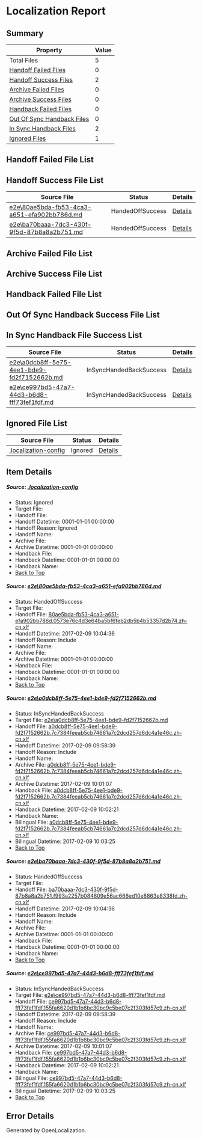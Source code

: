 # <a name='report-top'></a> Localization Report

## Summary
 Property | Value 
 -------- | ----- 
 Total Files | 5
[ Handoff Failed Files ](#handoff-failed-list)| 0
[ Handoff Success Files ](#handoff-success-list)| 2
[ Archive Failed Files ](#archive-failed-list)| 0
[ Archive Success Files ](#archive-success-list)| 0
[ Handback Failed Files ](#handback-failed-list)| 0
[ Out Of Sync Handback Files ](#outofsync-handback-success-list)| 0
[ In Sync Handback Files ](#insync-handback-success-list)| 2
[ Ignored Files ](#ignored-list)| 1

## <a name='handoff-failed-list'></a> Handoff Failed File List

## <a name='handoff-success-list'></a> Handoff Success File List
 Source File | Status | Details 
 ----------- | ------ | ------- 
 [e2e\80ae5bda-fb53-4ca3-a651-efa902bb786d.md](https://github.com/OpenLocalizationTestOrg/ol-test0/blob/0a9ec18412104a696d1190c6f865b5a691279e31/e2e/80ae5bda-fb53-4ca3-a651-efa902bb786d.md) | HandedOffSuccess | [Details](#0d9656f71fdfff90f82eca9dd8c19d12ccf38bb41)
 [e2e\ba70baaa-7dc3-430f-9f5d-87b8a8a2b751.md](https://github.com/OpenLocalizationTestOrg/ol-test0/blob/0a9ec18412104a696d1190c6f865b5a691279e31/e2e/ba70baaa-7dc3-430f-9f5d-87b8a8a2b751.md) | HandedOffSuccess | [Details](#5da3a4f9d8554683b4581cf19a10bfc1763eaae43)

## <a name='archive-failed-list'></a> Archive Failed File List

## <a name='archive-success-list'></a> Archive Success File List

## <a name='handback-failed-list'></a> Handback Failed File List

## <a name='outofsync-handback-success-list'></a> Out Of Sync Handback Success File List

## <a name='insync-handback-success-list'></a> In Sync Handback File Success List
 Source File | Status | Details 
 ----------- | ------ | ------- 
 [e2e\a0dcb8ff-5e75-4ee1-bde9-fd2f7152662b.md](https://github.com/OpenLocalizationTestOrg/ol-test0/blob/abbdf69214427d86b212d583480bdbf6c21b2ad6/e2e/a0dcb8ff-5e75-4ee1-bde9-fd2f7152662b.md) | InSyncHandedBackSuccess | [Details](#2cce30ad1957555db7c7c64b79b4c0d5530ca2ef2)
 [e2e\ce997bd5-47a7-44d3-b6d8-fff73fef1fdf.md](https://github.com/OpenLocalizationTestOrg/ol-test0/blob/abbdf69214427d86b212d583480bdbf6c21b2ad6/e2e/ce997bd5-47a7-44d3-b6d8-fff73fef1fdf.md) | InSyncHandedBackSuccess | [Details](#1a65741a27252e68c6c33b4274107a2319a2abff4)

## <a name='ignored-list'></a> Ignored File List
 Source File | Status | Details 
 ----------- | ------ | ------- 
 [.localization-config](https://github.com/OpenLocalizationTestOrg/ol-test0/blob/0a9ec18412104a696d1190c6f865b5a691279e31/.localization-config) | Ignored | [Details](#cb0632cf59c1387fc1742bfb9fa3c47f87e2e5c90)

## Item Details
##### <a name='cb0632cf59c1387fc1742bfb9fa3c47f87e2e5c90'></a> Source: [.localization-config](https://github.com/OpenLocalizationTestOrg/ol-test0/blob/0a9ec18412104a696d1190c6f865b5a691279e31/.localization-config)
* Status: Ignored
* Target File: 
* Handoff File: 
* Handoff Datetime: 0001-01-01 00:00:00
* Handoff Reason: Ignored
* Handoff Name: 
* Archive File: 
* Archive Datetime: 0001-01-01 00:00:00
* Handback File: 
* Handback Datetime: 0001-01-01 00:00:00
* Handback Name: 
* [Back to Top](#report-top)

##### <a name='0d9656f71fdfff90f82eca9dd8c19d12ccf38bb41'></a> Source: [e2e\80ae5bda-fb53-4ca3-a651-efa902bb786d.md](https://github.com/OpenLocalizationTestOrg/ol-test0/blob/0a9ec18412104a696d1190c6f865b5a691279e31/e2e/80ae5bda-fb53-4ca3-a651-efa902bb786d.md)
* Status: HandedOffSuccess
* Target File: 
* Handoff File: [80ae5bda-fb53-4ca3-a651-efa902bb786d.0573e76c4d3e64ba5bf6feb2db5b4b53357d2b74.zh-cn.xlf](https://github.com/OpenLocalizationTestOrg/ol-test0-handoff/blob/5c99ffd5f516e13f90b9c9b43aafcf9b0cfcc799/ol-handoff/OpenLocalizationTestOrg/ol-test0-zhcn/shujia/ht/80ae5bda-fb53-4ca3-a651-efa902bb786d.0573e76c4d3e64ba5bf6feb2db5b4b53357d2b74.zh-cn.xlf)
* Handoff Datetime: 2017-02-09 10:04:36
* Handoff Reason: Include
* Handoff Name: 
* Archive File: 
* Archive Datetime: 0001-01-01 00:00:00
* Handback File: 
* Handback Datetime: 0001-01-01 00:00:00
* Handback Name: 
* [Back to Top](#report-top)

##### <a name='2cce30ad1957555db7c7c64b79b4c0d5530ca2ef2'></a> Source: [e2e\a0dcb8ff-5e75-4ee1-bde9-fd2f7152662b.md](https://github.com/OpenLocalizationTestOrg/ol-test0/blob/abbdf69214427d86b212d583480bdbf6c21b2ad6/e2e/a0dcb8ff-5e75-4ee1-bde9-fd2f7152662b.md)
* Status: InSyncHandedBackSuccess
* Target File: [e2e\a0dcb8ff-5e75-4ee1-bde9-fd2f7152662b.md](https://github.com/OpenLocalizationTestOrg/ol-test0-zhcn/blob/8dac4593d25c31bc7c4d40b344d9f55e6db65b2b/e2e/a0dcb8ff-5e75-4ee1-bde9-fd2f7152662b.md)
* Handoff File: [a0dcb8ff-5e75-4ee1-bde9-fd2f7152662b.7c7384feeab5cb74661a7c2dcd257d6dc4a1e46c.zh-cn.xlf](https://github.com/OpenLocalizationTestOrg/ol-test0-handoff/blob/965bdb917ca43cd1049e4131780270c9c44fda25/ol-handoff/OpenLocalizationTestOrg/ol-test0-zhcn/shujia/ht/a0dcb8ff-5e75-4ee1-bde9-fd2f7152662b.7c7384feeab5cb74661a7c2dcd257d6dc4a1e46c.zh-cn.xlf)
* Handoff Datetime: 2017-02-09 09:58:39
* Handoff Reason: Include
* Handoff Name: 
* Archive File: [a0dcb8ff-5e75-4ee1-bde9-fd2f7152662b.7c7384feeab5cb74661a7c2dcd257d6dc4a1e46c.zh-cn.xlf](https://github.com/OpenLocalizationTestOrg/ol-test0-handoff/blob/c6331e38318899dbc0cb637bc2bbed55ab2a75b9/ol-archive/OpenLocalizationTestOrg/ol-test0-zhcn/shujia/ht/a0dcb8ff-5e75-4ee1-bde9-fd2f7152662b.7c7384feeab5cb74661a7c2dcd257d6dc4a1e46c.zh-cn.xlf)
* Archive Datetime: 2017-02-09 10:01:07
* Handback File: [a0dcb8ff-5e75-4ee1-bde9-fd2f7152662b.7c7384feeab5cb74661a7c2dcd257d6dc4a1e46c.zh-cn.xlf](https://github.com/OpenLocalizationTestOrg/ol-test0-handback/blob/33cac388b714d9a29e9a15cb1f0a5f53834a7fc1/ol-handback/OpenLocalizationTestOrg/ol-test0-zhcn/shujia/ht/a0dcb8ff-5e75-4ee1-bde9-fd2f7152662b.7c7384feeab5cb74661a7c2dcd257d6dc4a1e46c.zh-cn.xlf)
* Handback Datetime: 2017-02-09 10:02:21
* Handback Name: 
* Bilingual File: [a0dcb8ff-5e75-4ee1-bde9-fd2f7152662b.7c7384feeab5cb74661a7c2dcd257d6dc4a1e46c.zh-cn.xlf](https://github.com/OpenLocalizationTestOrg/ol-test0-handback/blob/33cac388b714d9a29e9a15cb1f0a5f53834a7fc1/ol-handback/OpenLocalizationTestOrg/ol-test0-zhcn/shujia/ht/a0dcb8ff-5e75-4ee1-bde9-fd2f7152662b.7c7384feeab5cb74661a7c2dcd257d6dc4a1e46c.zh-cn.xlf)
* Bilingual Datetime: 2017-02-09 10:03:25
* [Back to Top](#report-top)

##### <a name='5da3a4f9d8554683b4581cf19a10bfc1763eaae43'></a> Source: [e2e\ba70baaa-7dc3-430f-9f5d-87b8a8a2b751.md](https://github.com/OpenLocalizationTestOrg/ol-test0/blob/0a9ec18412104a696d1190c6f865b5a691279e31/e2e/ba70baaa-7dc3-430f-9f5d-87b8a8a2b751.md)
* Status: HandedOffSuccess
* Target File: 
* Handoff File: [ba70baaa-7dc3-430f-9f5d-87b8a8a2b751.f993a2257b084809e56ac666ed10e8863e8338fd.zh-cn.xlf](https://github.com/OpenLocalizationTestOrg/ol-test0-handoff/blob/5c99ffd5f516e13f90b9c9b43aafcf9b0cfcc799/ol-handoff/OpenLocalizationTestOrg/ol-test0-zhcn/shujia/ht/ba70baaa-7dc3-430f-9f5d-87b8a8a2b751.f993a2257b084809e56ac666ed10e8863e8338fd.zh-cn.xlf)
* Handoff Datetime: 2017-02-09 10:04:36
* Handoff Reason: Include
* Handoff Name: 
* Archive File: 
* Archive Datetime: 0001-01-01 00:00:00
* Handback File: 
* Handback Datetime: 0001-01-01 00:00:00
* Handback Name: 
* [Back to Top](#report-top)

##### <a name='1a65741a27252e68c6c33b4274107a2319a2abff4'></a> Source: [e2e\ce997bd5-47a7-44d3-b6d8-fff73fef1fdf.md](https://github.com/OpenLocalizationTestOrg/ol-test0/blob/abbdf69214427d86b212d583480bdbf6c21b2ad6/e2e/ce997bd5-47a7-44d3-b6d8-fff73fef1fdf.md)
* Status: InSyncHandedBackSuccess
* Target File: [e2e\ce997bd5-47a7-44d3-b6d8-fff73fef1fdf.md](https://github.com/OpenLocalizationTestOrg/ol-test0-zhcn/blob/8dac4593d25c31bc7c4d40b344d9f55e6db65b2b/e2e/ce997bd5-47a7-44d3-b6d8-fff73fef1fdf.md)
* Handoff File: [ce997bd5-47a7-44d3-b6d8-fff73fef1fdf.155fa6620d1b1b6bc30bc9c5be07c2f303fd57c9.zh-cn.xlf](https://github.com/OpenLocalizationTestOrg/ol-test0-handoff/blob/965bdb917ca43cd1049e4131780270c9c44fda25/ol-handoff/OpenLocalizationTestOrg/ol-test0-zhcn/shujia/ht/ce997bd5-47a7-44d3-b6d8-fff73fef1fdf.155fa6620d1b1b6bc30bc9c5be07c2f303fd57c9.zh-cn.xlf)
* Handoff Datetime: 2017-02-09 09:58:39
* Handoff Reason: Include
* Handoff Name: 
* Archive File: [ce997bd5-47a7-44d3-b6d8-fff73fef1fdf.155fa6620d1b1b6bc30bc9c5be07c2f303fd57c9.zh-cn.xlf](https://github.com/OpenLocalizationTestOrg/ol-test0-handoff/blob/c6331e38318899dbc0cb637bc2bbed55ab2a75b9/ol-archive/OpenLocalizationTestOrg/ol-test0-zhcn/shujia/ht/ce997bd5-47a7-44d3-b6d8-fff73fef1fdf.155fa6620d1b1b6bc30bc9c5be07c2f303fd57c9.zh-cn.xlf)
* Archive Datetime: 2017-02-09 10:01:07
* Handback File: [ce997bd5-47a7-44d3-b6d8-fff73fef1fdf.155fa6620d1b1b6bc30bc9c5be07c2f303fd57c9.zh-cn.xlf](https://github.com/OpenLocalizationTestOrg/ol-test0-handback/blob/33cac388b714d9a29e9a15cb1f0a5f53834a7fc1/ol-handback/OpenLocalizationTestOrg/ol-test0-zhcn/shujia/ht/ce997bd5-47a7-44d3-b6d8-fff73fef1fdf.155fa6620d1b1b6bc30bc9c5be07c2f303fd57c9.zh-cn.xlf)
* Handback Datetime: 2017-02-09 10:02:21
* Handback Name: 
* Bilingual File: [ce997bd5-47a7-44d3-b6d8-fff73fef1fdf.155fa6620d1b1b6bc30bc9c5be07c2f303fd57c9.zh-cn.xlf](https://github.com/OpenLocalizationTestOrg/ol-test0-handback/blob/33cac388b714d9a29e9a15cb1f0a5f53834a7fc1/ol-handback/OpenLocalizationTestOrg/ol-test0-zhcn/shujia/ht/ce997bd5-47a7-44d3-b6d8-fff73fef1fdf.155fa6620d1b1b6bc30bc9c5be07c2f303fd57c9.zh-cn.xlf)
* Bilingual Datetime: 2017-02-09 10:03:25
* [Back to Top](#report-top)


## Error Details

Generated by OpenLocalization.
